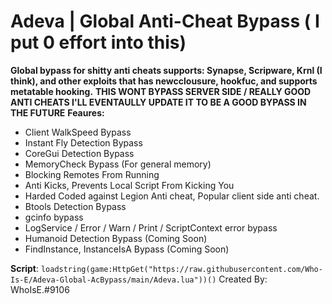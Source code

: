 # Adeva | Global Anti-Cheat Bypass ( I put 0 effort into this)
**Global bypass for shitty anti cheats supports: Synapse, Scripware, Krnl (I think), and other exploits that has newcclousure, hookfuc, and supports metatable hooking.**
**THIS WONT BYPASS SERVER SIDE / REALLY GOOD ANTI CHEATS I'LL EVENTAULLY UPDATE IT TO BE A GOOD BYPASS IN THE FUTURE**
**Feaures:**
- Client WalkSpeed Bypass
- Instant Fly Detection Bypass
- CoreGui Detection Bypass
- MemoryCheck Bypass (For general memory)
- Blocking Remotes From Running
- Anti Kicks, Prevents Local Script From Kicking You
- Harded Coded against Legion Anti cheat, Popular client side anti cheat.
- Btools Detection Bypass
- gcinfo bypass
- LogService / Error / Warn / Print / ScriptContext error bypass
- Humanoid Detection Bypass (Coming Soon)
- FindInstance, InstanceIsA Bypass (Coming Soon)

**Script**: ```loadstring(game:HttpGet("https://raw.githubusercontent.com/Who-Is-E/Adeva-Global-AcBypass/main/Adeva.lua"))()```
Created By: WhoIsE.#9106

